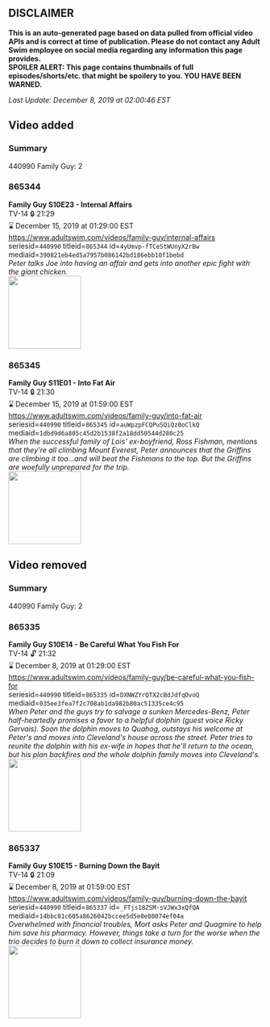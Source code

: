 ## DISCLAIMER
**This is an auto-generated page based on data pulled from official video APIs and is correct at time of publication. Please do not contact any Adult Swim employee on social media regarding any information this page provides.**  
**SPOILER ALERT: This page contains thumbnails of full episodes/shorts/etc. that might be spoilery to you. YOU HAVE BEEN WARNED.**  

_Last Update: December 8, 2019 at 02:00:46 EST_
## Video added
### Summary
440990 Family Guy: 2  
### 865344
**Family Guy S10E23 - Internal Affairs**  
TV-14 🔒 21:29  
⌛ December 15, 2019 at 01:29:00 EST  
https://www.adultswim.com/videos/family-guy/internal-affairs  
seriesid=`440990` titleid=`865344` id=`4yUmvp-fTCeStWUnyX2rBw` mediaid=`390821eb4ed5a7957b086142bd186ebb10f1bebd`  
_Peter talks Joe into having an affair and gets into another epic fight with the giant chicken._  
<a href="https://i.cdn.turner.com/adultswim/big/image-upload/thumbnails/thumb-2_image-155137779320116.jpg"><img src="https://i.cdn.turner.com/adultswim/big/image-upload/thumbnails/thumb-2_image-155137779320116.jpg" height="144px" /></a>
### 865345
**Family Guy S11E01 - Into Fat Air**  
TV-14 🔒 21:30  
⌛ December 15, 2019 at 01:59:00 EST  
https://www.adultswim.com/videos/family-guy/into-fat-air  
seriesid=`440990` titleid=`865345` id=`auWpzpFCQPuSQiQz0oClkQ` mediaid=`1dbd9d6a805c45d2b1538f2a18dd50544d280c25`  
_When the successful family of Lois' ex-boyfriend, Ross Fishman, mentions that they're all climbing Mount Everest, Peter announces that the Griffins are climbing it too...and will beat the Fishmans to the top.  But the Griffins are woefully unprepared for the trip._  
<a href="https://i.cdn.turner.com/adultswim/big/image-upload/thumbnails/thumb-2_image-15221638509023.jpg"><img src="https://i.cdn.turner.com/adultswim/big/image-upload/thumbnails/thumb-2_image-15221638509023.jpg" height="144px" /></a>
## Video removed
### Summary
440990 Family Guy: 2  
### 865335
**Family Guy S10E14 - Be Careful What You Fish For**  
TV-14 🔓 21:32  
⌛ December 8, 2019 at 01:29:00 EST  
https://www.adultswim.com/videos/family-guy/be-careful-what-you-fish-for  
seriesid=`440990` titleid=`865335` id=`DXNWZYrQTX2cBdJdfqOvoQ` mediaid=`035ee3fea7f2c708ab1da982b80ac51335ce4c95`  
_When Peter and the guys try to salvage a sunken Mercedes-Benz, Peter half-heartedly promises a favor to a helpful dolphin (guest voice Ricky Gervais). Soon the dolphin moves to Quahog, outstays his welcome at Peter's and moves into Cleveland's house across the street. Peter tries to reunite the dolphin with his ex-wife in hopes that he'll return to the ocean, but his plan backfires and the whole dolphin family moves into Cleveland's._  
<a href="https://i.cdn.turner.com/adultswim/big/image-upload/thumbnails/thumb-2_image-152148490760216.jpg"><img src="https://i.cdn.turner.com/adultswim/big/image-upload/thumbnails/thumb-2_image-152148490760216.jpg" height="144px" /></a>
### 865337
**Family Guy S10E15 - Burning Down the Bayit**  
TV-14 🔒 21:09  
⌛ December 8, 2019 at 01:59:00 EST  
https://www.adultswim.com/videos/family-guy/burning-down-the-bayit  
seriesid=`440990` titleid=`865337` id=`_FTjs18ZSM-sVJWx3xQfQA` mediaid=`14bbc81c605a8626042bccee5d5e8e08074ef04a`  
_Overwhelmed with financial troubles, Mort asks Peter and Quagmire to help him save his pharmacy. However, things take a turn for the worse when the trio decides to burn it down to collect insurance money._  
<a href="https://i.cdn.turner.com/adultswim/big/image-upload/thumbnails/thumb-2_image-153512585867415.jpg"><img src="https://i.cdn.turner.com/adultswim/big/image-upload/thumbnails/thumb-2_image-153512585867415.jpg" height="144px" /></a>
